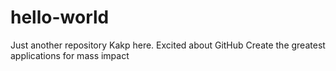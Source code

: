 # hello-world
Just another repository
Kakp here. Excited about GitHub
Create the greatest applications for mass impact


